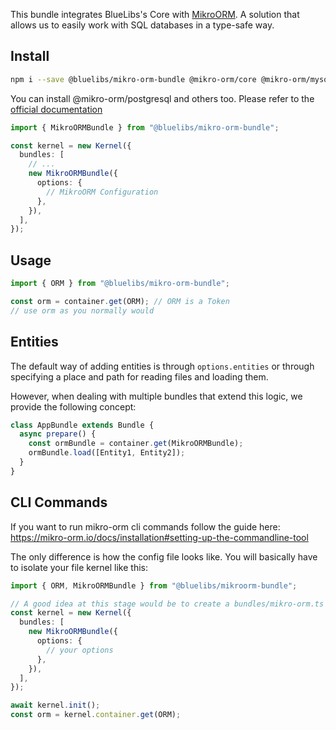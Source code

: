 This bundle integrates BlueLibs's Core with [MikroORM](https://mikro-orm.io/docs/installation). A solution that allows us to easily work with SQL databases in a type-safe way.

## Install

```bash
npm i --save @bluelibs/mikro-orm-bundle @mikro-orm/core @mikro-orm/mysql
```

You can install @mikro-orm/postgresql and others too. Please refer to the [official documentation](https://mikro-orm.io/docs/installation)

```ts
import { MikroORMBundle } from "@bluelibs/mikro-orm-bundle";

const kernel = new Kernel({
  bundles: [
    // ...
    new MikroORMBundle({
      options: {
        // MikroORM Configuration
      },
    }),
  ],
});
```

## Usage

```ts
import { ORM } from "@bluelibs/mikro-orm-bundle";

const orm = container.get(ORM); // ORM is a Token
// use orm as you normally would
```

## Entities

The default way of adding entities is through `options.entities` or through specifying a place and path for reading files and loading them.

However, when dealing with multiple bundles that extend this logic, we provide the following concept:

```ts
class AppBundle extends Bundle {
  async prepare() {
    const ormBundle = container.get(MikroORMBundle);
    ormBundle.load([Entity1, Entity2]);
  }
}
```

## CLI Commands

If you want to run mikro-orm cli commands follow the guide here: https://mikro-orm.io/docs/installation#setting-up-the-commandline-tool

The only difference is how the config file looks like. You will basically have to isolate your file kernel like this:

```ts
import { ORM, MikroORMBundle } from "@bluelibs/mikroorm-bundle";

// A good idea at this stage would be to create a bundles/mikro-orm.ts which you import in your main kernel and the config file
const kernel = new Kernel({
  bundles: [
    new MikroORMBundle({
      options: {
        // your options
      },
    }),
  ],
});

await kernel.init();
const orm = kernel.container.get(ORM);
```
